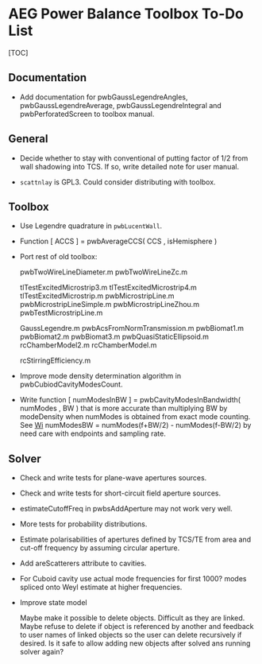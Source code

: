 # AEG Power Balance Toolbox To-Do List

[TOC]


## Documentation

* Add documentation for pwbGaussLegendreAngles,  pwbGaussLegendreAverage, pwbGaussLegendreIntegral
  and pwbPerforatedScreen to toolbox manual.

## General

* Decide whether to stay with conventional of putting factor of 1/2 from wall
  shadowing into TCS. If so, write detailed note for user manual.

* `scattnlay` is GPL3. Could consider distributing with toolbox.

## Toolbox

* Use Legendre quadrature in `pwbLucentWall`.

* Function [ ACCS ] = pwbAverageCCS( CCS , isHemisphere )

* Port rest of old toolbox:

  pwbTwoWireLineDiameter.m
  pwbTwoWireLineZc.m

  tlTestExcitedMicrostrip3.m
  tlTestExcitedMicrostrip4.m
  tlTestExcitedMicrostrip.m
  pwbMicrostripLine.m
  pwbMicrostripLineSimple.m
  pwbMicrostripLineZhou.m
  pwbTestMicrostripLine.m

  GaussLegendre.m
  pwbAcsFromNormTransmission.m
  pwbBiomat1.m
  pwbBiomat2.m
  pwbBiomat3.m
  pwbQuasiStaticEllipsoid.m
  rcChamberModel2.m
  rcChamberModel.m

  rcStirringEfficiency.m

* Improve mode density determination algorithm in pwbCubiodCavityModesCount.

* Write function [ numModesInBW ] = pwbCavityModesInBandwidth( numModes , BW )
  that is more accurate than multiplying BW by modeDensity when numModes is
  obtained from exact mode counting. See 
  [Wi](https://en.wikipedia.org/wiki/Electromagnetic_reverberation_chamber)
  numModesBW = numModes(f+BW/2) - numModes(f-BW/2) by need care with endpoints
  and sampling rate.

## Solver

* Check and write tests for plane-wave apertures sources.

* Check and write tests for short-circuit field aperture sources.

* estimateCutoffFreq in pwbsAddAperture may not work very well.

* More tests for probability distributions.

* Estimate polarisabilities of apertures defined by TCS/TE from area and 
  cut-off frequency by assuming circular aperture.

* Add areScatterers attribute to cavities.

* For Cuboid cavity use actual mode frequencies for first 1000? modes 
  spliced onto Weyl estimate at higher frequencies.

* Improve state model
 
  Maybe make it possible to delete objects. Difficult as they are linked.
  Maybe refuse to delete if object is referenced by another and feedback to
  user names of linked objects so the user can delete recursively if desired.
  Is it safe to allow adding new objects after solved ans running solver again? 

